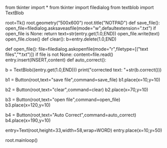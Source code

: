 from tkinter import *
from tkinter import filedialog
from textblob import TextBlob

root=Tk()
root.geometry("500x600")
root.title("NOTPAD")
def save_file():
   open_file=filedialog.asksaveasfile(mode="w",defaultextension=".txt")
   if open_file is None:
      return
   text=str(entry.get(1.0,END))
   open_file.write(text)
   open_file.close()
def clear():
   b=entry.delete(1.0,END)
   
   
def open_file():
   file=filedialog.askopenfile(mode="r",filetype=[("text files","*.txt")])
   if file is not None:
      content=file.read()
   entry.insert(INSERT,content)
def auto_correct():

   b = TextBlob((entry.get(1.0,END)))
   print("corrected text: "+str(b.correct()))

b1 = Button(root,text="save file",command=save_file)
b1.place(x=10,y=10)

b2 = Button(root,text="clear",command=clear)
b2.place(x=70,y=10)

b3 = Button(root,text="open file",command=open_file)
b3.place(x=120,y=10)

b4 = Button(root,text="Auto Correct",command=auto_correct)
b4.place(x=190,y=10)

entry=Text(root,height=33,width=58,wrap=WORD)
entry.place(x=10,y=50)


root.mainloop()
